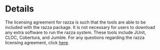 # Details #

The licensing agreement for razza is such that the tools are able to be included with the razza package.  It is not necessary for users to download any extra software to run the razza system.  These tools include JUnit, CLOC, Cobertura, and Jumble.  For any questions regarding the razza licensing agreement, click [here](http://www.gnu.org/licenses/old-licenses/gpl-2.0.html).